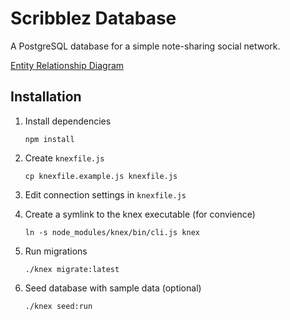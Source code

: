 # Scribblez Database

A PostgreSQL database for a simple note-sharing social network.

[Entity Relationship Diagram](diagram.svg)

## Installation

1. Install dependencies

    ```
    npm install
    ```

2. Create `knexfile.js`

    ```
    cp knexfile.example.js knexfile.js
    ```

3. Edit connection settings in `knexfile.js`

4. Create a symlink to the knex executable (for convience)

    ```
    ln -s node_modules/knex/bin/cli.js knex
    ```

5. Run migrations

    ```
    ./knex migrate:latest
    ```

6. Seed database with sample data (optional)

    ```
    ./knex seed:run
    ```
